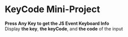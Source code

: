 # KeyCode Mini-Project
**Press Any Key to get the JS Event Keyboard Info**  
Display **the key**, **the keyCode**, and **the code** of the input
